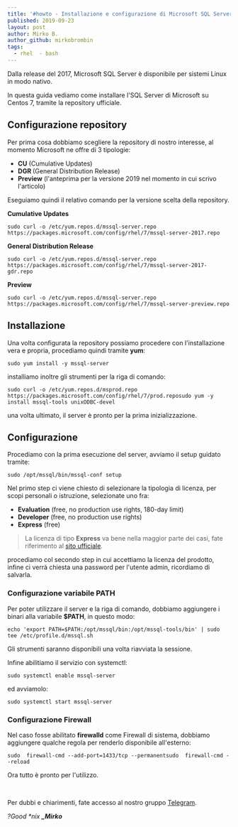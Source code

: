 ```yaml
---
title: '#howto - Installazione e configurazione di Microsoft SQL Server su Centos 7'
published: 2019-09-23
layout: post
author: Mirko B.
author_github: mirkobrombin
tags:
  - rhel  - bash
---
```

<p>Dalla release del 2017, Microsoft SQL Server è disponibile per sistemi Linux in modo nativo.</p><p>In questa guida vediamo come installare l'SQL Server di Microsoft su Centos 7, tramite la repository ufficiale.</p><h2>Configurazione repository</h2><p>Per prima cosa dobbiamo scegliere la repository di nostro interesse, al momento Microsoft ne offre di 3 tipologie:</p><ul>	<li><strong>CU</strong> (Cumulative Updates)</li>	<li><strong>DGR </strong>(General Distribution Release)</li>	<li><strong>Preview</strong> (l'anteprima per la versione 2019 nel momento in cui scrivo l'articolo)</li></ul><p>Eseguiamo quindi il relativo comando per la versione scelta della repository.</p><p><strong>Cumulative Updates</strong></p><pre><code class="language-bash">sudo curl -o /etc/yum.repos.d/mssql-server.repo https://packages.microsoft.com/config/rhel/7/mssql-server-2017.repo</code></pre><p><strong>General Distribution Release</strong></p><pre><code class="language-bash">sudo curl -o /etc/yum.repos.d/mssql-server.repo https://packages.microsoft.com/config/rhel/7/mssql-server-2017-gdr.repo</code></pre><p><strong>Preview</strong></p><pre><code class="language-bash">sudo curl -o /etc/yum.repos.d/mssql-server.repo https://packages.microsoft.com/config/rhel/7/mssql-server-preview.repo</code></pre><h2>Installazione</h2><p>Una volta configurata la repository possiamo procedere con l'installazione vera e propria, procediamo quindi tramite <strong>yum</strong>:</p><pre><code class="language-bash">sudo yum install -y mssql-server</code></pre><p>installiamo inoltre gli strumenti per la riga di comando:</p><pre><code class="language-bash">sudo curl -o /etc/yum.repos.d/msprod.repo https://packages.microsoft.com/config/rhel/7/prod.reposudo yum -y install mssql-tools unixODBC-devel</code></pre><p>una volta ultimato, il server è pronto per la prima inizializzazione.</p><h2>Configurazione</h2><p>Procediamo con la prima esecuzione del server, avviamo il setup guidato tramite:</p><pre><code class="language-bash">sudo /opt/mssql/bin/mssql-conf setup</code></pre><p>Nel primo step ci viene chiesto di selezionare la tipologia di licenza, per scopi personali o istruzione, selezionate uno fra:</p><ul>	<li><strong>Evaluation</strong> (free, no production use rights, 180-day limit)</li>	<li><strong>Developer</strong> (free, no production use rights)</li>	<li><strong>Express</strong> (free)</li></ul><blockquote><p>La licenza di tipo <strong>Express</strong> va bene nella maggior parte dei casi, fate riferimento al <a href="https://www.microsoft.com/en-us/sql-server/sql-server-2017-pricing">sito ufficiale</a>.</p></blockquote><p>procediamo col secondo step in cui accettiamo la licenza del prodotto, infine ci verrà chiesta una password per l'utente admin, ricordiamo di salvarla.</p><h3>Configurazione variabile PATH</h3><p>Per poter utilizzare il server e la riga di comando, dobbiamo aggiungere i binari alla variabile <strong>$PATH</strong>, in questo modo:</p><pre><code class="language-bash">echo 'export PATH=$PATH:/opt/mssql/bin:/opt/mssql-tools/bin' | sudo tee /etc/profile.d/mssql.sh</code></pre><p>Gli strumenti saranno disponibili una volta riavviata la sessione.</p><p>Infine abilitiamo il servizio con systemctl:</p><pre><code class="language-bash">sudo systemctl enable mssql-server</code></pre><p>ed avviamolo:</p><pre><code class="language-bash">sudo systemctl start mssql-server</code></pre><h3>Configurazione Firewall</h3><p>Nel caso fosse abilitato <strong>firewalld</strong> come Firewall di sistema, dobbiamo aggiungere qualche regola per renderlo disponibile all'esterno:</p><pre><code class="language-bash">sudo  firewall-cmd --add-port=1433/tcp --permanentsudo  firewall-cmd --reload</code></pre><p>Ora tutto è pronto per l'utilizzo.</p><p>&nbsp;</p><p>Per dubbi e chiarimenti, fate accesso al nostro gruppo <a href="https://t.me/gentedilinux">Telegram</a>.</p><p><em>?Good *nix&nbsp;</em><strong><em>_Mirko</em></strong></p><p>&nbsp;</p>